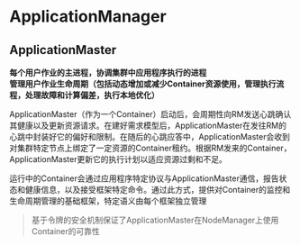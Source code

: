 # ApplicationManager


ApplicationMaster
------
**每个用户作业的主进程，协调集群中应用程序执行的进程**<br>
**管理用户作业生命周期（包括动态增加或减少Container资源使用，管理执行流程，处理故障和计算偏差，执行本地优化）**<br>

ApplicationMaster（作为一个Container）启动后，会周期性向RM发送心跳确认其健康以及更新资源请求。在建好需求模型后，ApplicationMaster在发往RM的心跳中封装好它的偏好和限制。在随后的心跳应答中，ApplicationMaster会收到对集群特定节点上绑定了一定资源的Container租约。根据RM发来的Container，ApplicationMaster更新它的执行计划以适应资源过剩和不足。

运行中的Container会通过应用程序特定协议与ApplicationMaster通信，报告状态和健康信息，以及接受框架特定命令。通过此方式，提供对Container的监控和生命周期管理的基础框架，特定语义由每个框架独立管理<br>

> 基于令牌的安全机制保证了ApplicationMaster在NodeManager上使用Container的可靠性
